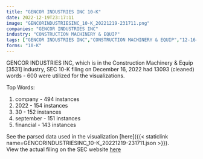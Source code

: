 ```yaml
---
title: "GENCOR INDUSTRIES INC 10-K"
date: 2022-12-19T23:17:11
image: "GENCORINDUSTRIESINC_10-K_20221219-231711.png"
companies: "GENCOR INDUSTRIES INC"
industry: "CONSTRUCTION MACHINERY & EQUIP"
tags: ["GENCOR INDUSTRIES INC","CONSTRUCTION MACHINERY & EQUIP","12-16-2022","10-K"]
forms: "10-K"
---
```

GENCOR INDUSTRIES INC, which is in the Construction Machinery & Equip [3531] industry, SEC 10-K filing on December 16, 2022 had 13093 (cleaned) words - 600 were utilized for the visualizations.

Top Words:
1. company - 494 instances
2. 2022 - 154 instances
3. 30 - 152 instances
4. september - 151 instances
5. financial - 143 instances


See the parsed data used in the visualization [here]({{< staticlink name=GENCORINDUSTRIESINC_10-K_20221219-231711.json >}}).  
View the actual filing on the SEC website [here](https://www.sec.gov/Archives/edgar/data/64472/0001193125-22-306498.txt)
